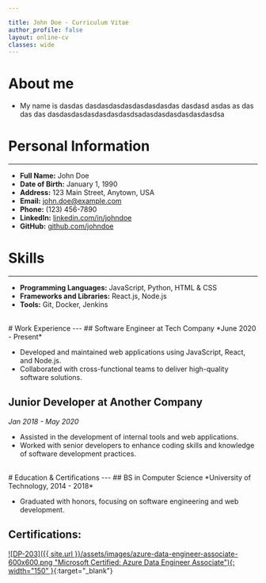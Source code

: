 ```yaml
---

title: John Doe - Curriculum Vitae
author_profile: false
layout: online-cv
classes: wide
---
```


# About me
- My name is dasdas dasdasdasdasdasdasdasdas dasdasd asdas as das das das dasdasdasdasdasdasdasdsadasdasdasdasdasdasdsa



# Personal Information
---
- **Full Name:** John Doe
- **Date of Birth:** January 1, 1990
- **Address:** 123 Main Street, Anytown, USA
- **Email:** john.doe@example.com
- **Phone:** (123) 456-7890
- **LinkedIn:** [linkedin.com/in/johndoe](https://www.linkedin.com/in/johndoe)
- **GitHub:** [github.com/johndoe](https://github.com/johndoe)



# Skills
---
- **Programming Languages:** JavaScript, Python, HTML & CSS
- **Frameworks and Libraries:** React.js, Node.js
- **Tools:** Git, Docker, Jenkins
<br/>
# Work Experience
---
## Software Engineer at Tech Company
*June 2020 - Present*

- Developed and maintained web applications using JavaScript, React, and Node.js.
- Collaborated with cross-functional teams to deliver high-quality software solutions.

## Junior Developer at Another Company
*Jan 2018 - May 2020*

- Assisted in the development of internal tools and web applications.
- Worked with senior developers to enhance coding skills and knowledge of software development practices.

<br/>
# Education & Certifications
---
## BS in Computer Science
*University of Technology, 2014 - 2018*

- Graduated with honors, focusing on software engineering and web development.

## Certifications:
[![DP-203]({{ site.url }}/assets/images/azure-data-engineer-associate-600x600.png "Microsoft Certified: Azure Data Engineer Associate"){: width="150" }](https://google.com){:target="_blank"}
